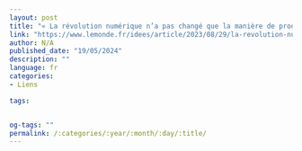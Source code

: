 ```yaml
---
layout: post
title: "« La révolution numérique n’a pas changé que la manière de produire, elle a aussi changé nos attentes »"
link: "https://www.lemonde.fr/idees/article/2023/08/29/la-revolution-numerique-n-a-pas-change-que-la-maniere-de-produire-elle-a-aussi-change-nos-attentes_6186938_3232.html"
author: N/A
published_date: "19/05/2024"
description: ""
language: fr
categories:
- Liens

tags:


og-tags: ""
permalink: /:categories/:year/:month/:day/:title/
---
```

